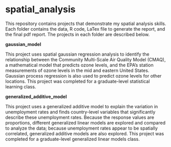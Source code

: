 # spatial_analysis
This repository contains projects that demonstrate my spatial analysis skills. Each folder contains the data, R code, LaTex file to generate the report, and the final pdf report. The projects in each folder are described below.

**gaussian_model**

This project uses spatial gaussian regression analysis to identify the relationship between the Community Multi-Scale Air Quality Model (CMAQ), a mathematical model that predicts ozone levels, and the EPA’s station measurements of ozone levels in the mid and eastern United States. Gaussian process regression is also used to predict ozone levels for other locations. This project was completed for a graduate-level statistical learning class.

**generalized_additive_model**

This project uses a generalized additive model to explain the variation in unemployment rates and finds country-level variables that significantly describe these unemployment rates. Because the response values are proportions, different generalized linear models are explored and compared to analyze the data; because unemployment rates appear to be spatially correlated, generalized additive models are also explored. This project was completed for a graduate-level generalized linear models class.

